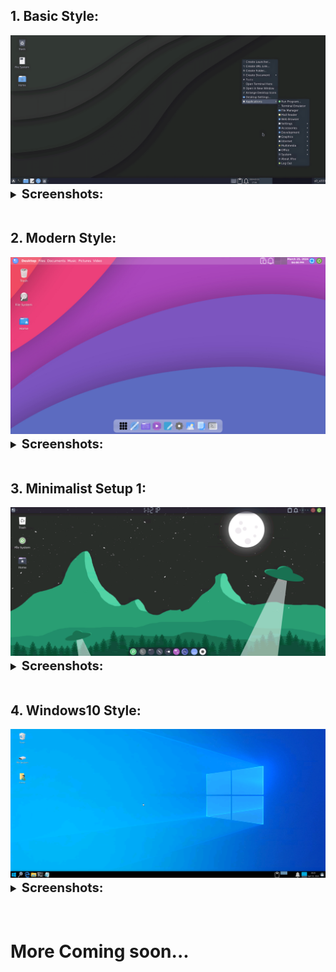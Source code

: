 ## 1. Basic Style:

<center><img src="images/xfce/look_1/look.png"></center>

<details style ="font-size: larger">
<summary><b style ="font-size: larger">Screenshots: </b></summary>
<img src="images/xfce/look_1/desktop.png">
</details>

<br>

## 2. Modern Style:

<center><img src="images/xfce/look_2/desktop.png"></center>

<details style ="font-size: larger">
<summary><b style ="font-size: larger">Screenshots: </b></summary>

|Apps|Terminal|
|--|--|
|![img](images/xfce/look_2/applications.png)|![img](images/xfce/look_2/terminal.png)|

|App Search|Hover Effect|
|--|--|
|![img](images/xfce/look_2/search_menu.png)|![img](images/xfce/look_2/hover_effect.gif)|

</details>
<br>

## 3. Minimalist Setup 1:

<center><img src="images/xfce/look_3/desktop.png"></center>

<details style ="font-size: larger">
<summary><b style ="font-size: larger">Screenshots: </b></summary>

|Apps|Panel|App Search|
|--|--|--|
|![img](images/xfce/look_3/apps.png)|![img](images/xfce/look_3/extra.png)|![img](images/xfce/look_3/app-search.png)|

</details>
<br>

## 4. Windows10 Style:

<center><img src="images/xfce/look_4/desktop.png"></center>

<details style ="font-size: larger">
<summary><b style ="font-size: larger">Screenshots: </b></summary>

|Apps|Menubar|Buttons|
|--|--|--|
|![img](images/xfce/look_4/basic-apps.png)|![img](images/xfce/look_4/menu.png)|![img](images/xfce/look_4/win-like-close.png)|

</details>
<br>

<br>

# More Coming soon...